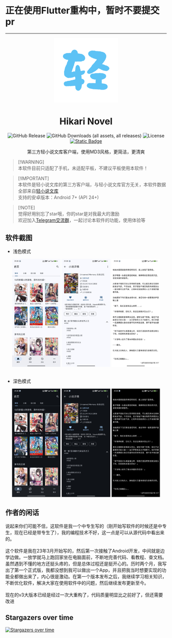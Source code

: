 # 正在使用Flutter重构中，暂时不要提交pr
<hr>

<div align="center">

  <div align="center">
    <img src="./README/logo.png" alt="Logo" height="200">
  </div>

  # Hikari Novel

  <div>
    <img alt="GitHub Release" src="https://img.shields.io/github/v/release/15dd/wenku8reader?style=for-the-badge&color=%23408A23">
    <img alt="GitHub Downloads (all assets, all releases)" src="https://img.shields.io/github/downloads/15dd/wenku8reader/total?style=for-the-badge&color=%23478da7">
    <img alt="License" src="https://img.shields.io/badge/License-MIT-Green?style=for-the-badge&color=rgb(164%2C25%2C49)">
    <a href="https://t.me/+JH2H3VpET7ozMTU9"><img alt="Static Badge" src="https://img.shields.io/badge/Telegram-Join%20Group-blue?style=for-the-badge&logo=telegram"></a>
  </div>

  <p align="center"><font>第三方轻小说文库客户端，使用MD3风格，更简洁，更清爽</font></p>
  
</div>

> [!WARNING]\
> 本软件目前只适配了手机，未适配平板，不建议平板使用本软件！

> [!IMPORTANT]\
> 本软件是轻小说文库的第三方客户端，与轻小说文库官方无关，本软件数据全部来自[轻小说文库](https://www.wenku8.cc)\
> 支持的安卓版本：Android 7+ (API 24+)

> [!NOTE]\
> 觉得好用别忘了star哦，你的star是对我最大的激励\
> 欢迎加入[Telegram交流群](https://t.me/+JH2H3VpET7ozMTU9)，一起讨论本软件的功能，使用体验等

## 软件截图
- 浅色模式
<div align="center">
  <img src="./README/1d.jpg" width="30%"></img> <img src="./README/2d.jpg" width="30%"></img> <img src="./README/3d.jpg" width="30%">
</div>

<br>

- 深色模式
<div align="center">
  <img src="./README/1n.jpg" width="30%"></img> <img src="./README/2n.jpg" width="30%"></img> <img src="./README/3n.jpg" width="30%">
</div>

## 作者的闲话
  说起来你们可能不信，这软件是我一个中专生写的（刚开始写软件的时候还是中专生，现在已经是带专生了），我的编程技术不好，这一点是可以从源代码中看出来的。
  <br>
  <br>
  这个软件是我在23年3月开始写的，然后第一次接触了Android开发，中间就是边学边做。一放学就马上跑回家坐在电脑面前，不断地完善代码、看教程、查文档。虽然遇到不懂的地方还挺头疼的，但是总体过程还是挺开心的。历时两个月，我写出了第一个正式版，我都没想到我可以做出一个App，并且把我当时想要实现的功能全都做出来了，内心很是激动。在第一个版本发布之后，我继续学习相关知识，不断优化软件，解决大家在使用软件中的问题，然后继续发布更新至今。
  <br>
  <br>
  现在的v3大版本已经是经过一次大重构了，代码质量明显比之前好了，但还需要改进

## Stargazers over time
[![Stargazers over time](https://starchart.cc/15dd/wenku8reader.svg?variant=adaptive)](https://starchart.cc/15dd/wenku8reader)
